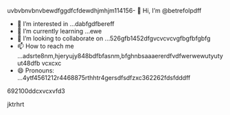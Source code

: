 uvbvbnvbnvbewdfggdfcfdewdhjmhjm114156- 👋 Hi, I’m @betrefolpdff
- 👀 I’m interested in ...dabfgdfbereff
- 🌱 I’m currently learning ...ewe
- 💞️ I’m looking to collaborate on ...526gfb1452dfgvcvcvcvgfbgfbfgbfg
- 📫 How to reach me ...adsrte8nm,hjeryujy848bdfbfasnm,bfghnbsaaaererdfvdfwerwewutyutyut48dfb vcxcxc
- 😄 Pronouns: ...4ytf4561212r4468875rthhtr4gersdfsdfzxc362262fdsfdddff
<!---5454sdf7887rgr6338588egrerfdassaddcds
betrefolp/betrefolp is a ✨ special ✨ repository because itfghs `README.md` (this file) appears on qweqweyourhfmmmGitHub profile.2ghjmngrefffbnnervdsvhngdszxczxc
You can click the Preview link to take a look atwre your2363xcvsevbnewwegtrhrthtrhgfgewffefewhtgf
changes.225959441413333yeer
--->692100ddcxvcxvfd3
jktrhrt
